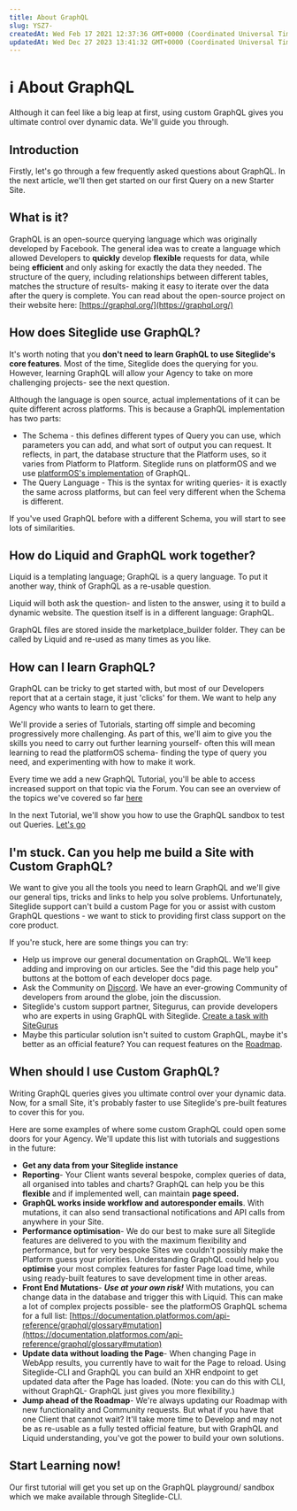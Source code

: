 ```yaml
---
title: About GraphQL
slug: YSZ7-
createdAt: Wed Feb 17 2021 12:37:36 GMT+0000 (Coordinated Universal Time)
updatedAt: Wed Dec 27 2023 13:41:32 GMT+0000 (Coordinated Universal Time)
---
```


# ℹ️ About GraphQL

Although it can feel like a big leap at first, using custom GraphQL gives you ultimate control over dynamic data. We'll guide you through.

## Introduction

Firstly, let's go through a few frequently asked questions about GraphQL. In the next article, we'll then get started on our first Query on a new Starter Site.

## What is it?

GraphQL is an open-source querying language which was originally developed by Facebook. The general idea was to create a language which allowed Developers to **quickly** develop **flexible** requests for data, while being **efficient** and only asking for exactly the data they needed. The structure of the query, including relationships between different tables, matches the structure of results- making it easy to iterate over the data after the query is complete. You can read about the open-source project on their website here: [https://graphql.org/](https://graphql.org/)

## How does Siteglide use GraphQL?

It's worth noting that you **don't need to learn GraphQL to use Siteglide's core features**. Most of the time, Siteglide does the querying for you. However, learning GraphQL will allow your Agency to take on more challenging projects- see the next question.

Although the language is open source, actual implementations of it can be quite different across platforms. This is because a GraphQL implementation has two parts:

* The Schema - this defines different types of Query you can use, which parameters you can add, and what sort of output you can request. It reflects, in part, the database structure that the Platform uses, so it varies from Platform to Platform. Siteglide runs on platformOS and we use [platformOS's implementation](https://documentation.platformos.com/api-reference/graphql/glossary) of GraphQL.
* The Query Language - This is the syntax for writing queries- it is exactly the same across platforms, but can feel very different when the Schema is different.

If you've used GraphQL before with a different Schema, you will start to see lots of similarities.

## How do Liquid and GraphQL work together?

Liquid is a templating language; GraphQL is a query language. To put it another way, think of GraphQL as a re-usable question.

Liquid will both ask the question- and listen to the answer, using it to build a dynamic website. The question itself is in a different language: GraphQL.

GraphQL files are stored inside the marketplace\_builder folder. They can be called by Liquid and re-used as many times as you like.

## How can I learn GraphQL?

GraphQL can be tricky to get started with, but most of our Developers report that at a certain stage, it just 'clicks' for them. We want to help any Agency who wants to learn to get there.

We'll provide a series of Tutorials, starting off simple and becoming progressively more challenging. As part of this, we'll aim to give you the skills you need to carry out further learning yourself- often this will mean learning to read the platformOS schema- finding the type of query you need, and experimenting with how to make it work.

Every time we add a new GraphQL Tutorial, you'll be able to access increased support on that topic via the Forum. You can see an overview of the topics we've covered so far [here](/developer-tools/graphql/tutorials/README.md)

In the next Tutorial, we'll show you how to use the GraphQL sandbox to test out Queries. [Let's go](/developer-tools/graphql/tutorials/tutorial-1-your-first-query.md)

## I'm stuck. Can you help me build a Site with Custom GraphQL?

We want to give you all the tools you need to learn GraphQL and we'll give our general tips, tricks and links to help you solve problems. Unfortunately, Siteglide support can't build a custom Page for you or assist with custom GraphQL questions - we want to stick to providing first class support on the core product.

If you're stuck, here are some things you can try:

* Help us improve our general documentation on GraphQL. We'll keep adding and improving on our articles. See the "did this page help you" buttons at the bottom of each developer docs page.
* Ask the Community on [Discord](https://discord.gg/BsmP3au6Am). We have an ever-growing Community of developers from around the globe, join the discussion.
* Siteglide's custom support partner, Sitegurus, can provide developers who are experts in using GraphQL with Siteglide. [Create a task with SiteGurus](https://www.sitegurus.io/dashboard?create\_task=true)
* Maybe this particular solution isn't suited to custom GraphQL, maybe it's better as an official feature? You can request features on the [Roadmap](https://roadmap.siteglide.com/).

## When should I use Custom GraphQL?

Writing GraphQL queries gives you ultimate control over your dynamic data. Now, for a small Site, it's probably faster to use Siteglide's pre-built features to cover this for you.

Here are some examples of where some custom GraphQL could open some doors for your Agency. We'll update this list with tutorials and suggestions in the future:

* **Get any data from your Siteglide instance**
* **Reporting**- Your Client wants several bespoke, complex queries of data, all organised into tables and charts? GraphQL can help you be this **flexible** and if implemented well, can maintain **page speed.**
* **GraphQL works inside workflow and autoresponder emails**. With mutations, it can also send transactional notifications and API calls from anywhere in your Site.
* **Performance optimisation**- We do our best to make sure all Siteglide features are delivered to you with the maximum flexibility and performance, but for very bespoke Sites we couldn't possibly make the Platform guess your priorities. Understanding GraphQL could help you **optimise** your most complex features for faster Page load time, while using ready-built features to save development time in other areas.
* **Front End Mutations**- _**Use at your own risk!**_ With mutations, you can change data in the database and trigger this with Liquid. This can make a lot of complex projects possible- see the platformOS GraphQL schema for a full list: [https://documentation.platformos.com/api-reference/graphql/glossary#mutation](https://documentation.platformos.com/api-reference/graphql/glossary#mutation)
* **Update data without loading the Page**- When changing Page in WebApp results, you currently have to wait for the Page to reload. Using Siteglide-CLI and GraphQL you can build an XHR endpoint to get updated data after the Page has loaded. (Note: you can do this with CLI, without GraphQL- GraphQL just gives you more flexibility.)
* **Jump ahead of the Roadmap**- We're always updating our Roadmap with new functionality and Community requests. But what if you have that one Client that cannot wait? It'll take more time to Develop and may not be as re-usable as a fully tested official feature, but with GraphQL and Liquid understanding, you've got the power to build your own solutions.

## Start Learning now!

Our first tutorial will get you set up on the GraphQL playground/ sandbox which we make available through Siteglide-CLI.
